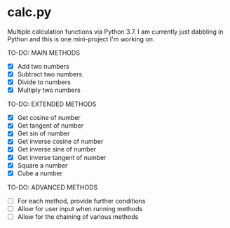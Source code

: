 # calc.py

Multiple calculation functions via Python 3.7. I am currently just dabbling in Python and this is one mini-project I'm working on.

TO-DO: MAIN METHODS
- [x] Add two numbers
- [x] Subtract two numbers
- [x] Divide to numbers
- [x] Multiply two numbers

TO-DO: EXTENDED METHODS
- [x] Get cosine of number
- [x] Get tangent of number
- [x] Get sin of number
- [x] Get inverse cosine of number
- [x] Get inverse sine of number
- [x] Get inverse tangent of number
- [X] Square a number
- [X] Cube a number

TO-DO: ADVANCED METHODS
- [ ] For each method, provide further conditions
- [ ] Allow for user input when running methods
- [ ] Allow for the chaining of various methods